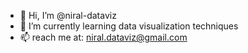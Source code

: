 - 👋 Hi, I’m @niral-dataviz
- 🌱 I’m currently learning data visualization techniques
- 📫 reach me at: niral.dataviz@gmail.com

<!---
niral-dataviz/niral-dataviz is a ✨ special ✨ repository because its `README.md` (this file) appears on your GitHub profile.
You can click the Preview link to take a look at your changes.
--->
